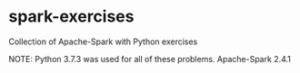 # spark-exercises
Collection of Apache-Spark with Python exercises

NOTE: Python 3.7.3 was used for all of these problems.
      Apache-Spark 2.4.1
